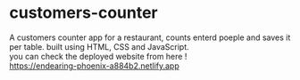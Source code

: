 # customers-counter
A customers counter app for a restaurant, counts enterd poeple and saves it per table. built using HTML, CSS and JavaScript. <br />
you can check the deployed website from here ! <br/>
https://endearing-phoenix-a884b2.netlify.app
